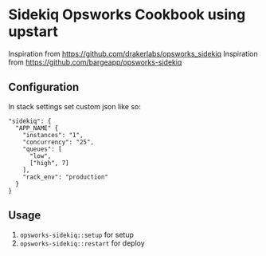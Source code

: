 # Sidekiq Opsworks Cookbook using upstart

Inspiration from https://github.com/drakerlabs/opsworks_sidekiq
Inspiration from https://github.com/bargeapp/opsworks-sidekiq


## Configuration
In stack settings set custom json like so:

```
"sidekiq": {
  "APP_NAME" {
    "instances": "1",
    "concurrency": "25",
    "queues": [
      "low",
      ["high", 7]
    ],
    "rack_env": "production"
  }
}
```

## Usage

1. `opsworks-sidekiq::setup` for setup
2. `opsworks-sidekiq::restart` for deploy